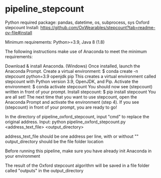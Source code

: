 # pipeline_stepcount

Python required package: pandas, datetime, os, subprocess, sys
Oxford stepcount Install: https://github.com/OxWearables/stepcount?tab=readme-ov-file#install

Minimum requirements: Python>=3.9, Java 8 (1.8)

The following instructions make use of Anaconda to meet the minimum requirements:

Download & install Anaconda.
(Windows) Once installed, launch the Anaconda Prompt.
Create a virtual environment:
$ conda create -n stepcount python=3.9 openjdk pip
This creates a virtual environment called stepcount with Python version 3.9, OpenJDK, and Pip.
Activate the environment:
$ conda activate stepcount
You should now see (stepcount) written in front of your prompt.
Install stepcount:
$ pip install stepcount
You are all set! The next time that you want to use stepcount, open the Anaconda Prompt and activate the environment (step 4). If you see (stepcount) in front of your prompt, you are ready to go!

In the directory of pipeline_oxford_stepcount, input "cmd" to replace the original address. Input: python pipeline_oxford_stepcount.py <address_text_file> <output_directory>

address_text_file should be one address per line, with or without ""
output_directory should be the file folder location

Before running this pipeline, make sure you have already init Anaconda in your environment

The result of the Oxford stepcount algorithm will be saved in a file folder called "outputs" in the output_directory
